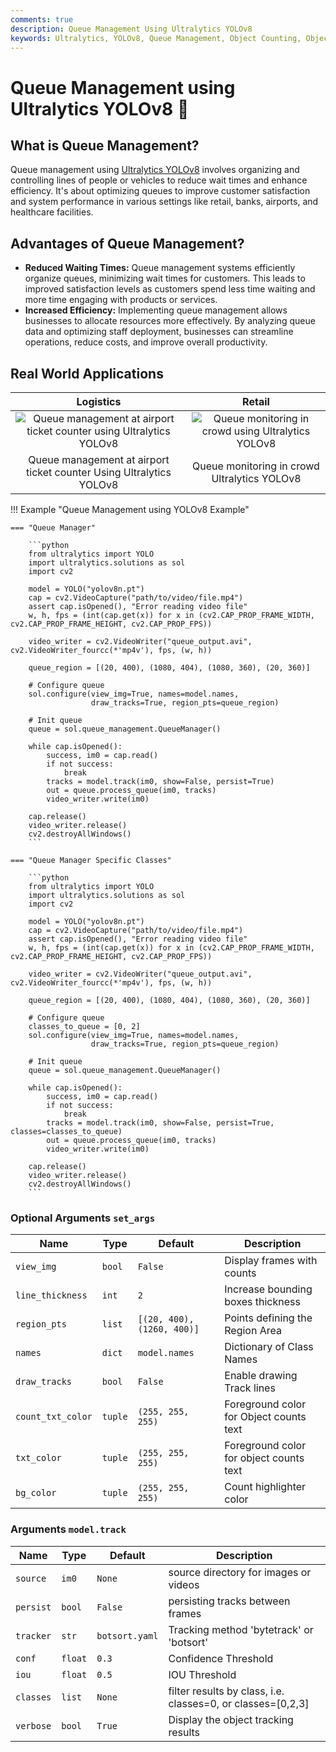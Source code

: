 ```yaml
---
comments: true
description: Queue Management Using Ultralytics YOLOv8
keywords: Ultralytics, YOLOv8, Queue Management, Object Counting, Object Tracking, Object Detection, Notebook, IPython Kernel, CLI, Python SDK
---
```


# Queue Management using Ultralytics YOLOv8 🚀

## What is Queue Management?

Queue management using [Ultralytics YOLOv8](https://github.com/ultralytics/ultralytics/) involves organizing and controlling lines of people or vehicles to reduce wait times and enhance efficiency. It's about optimizing queues to improve customer satisfaction and system performance in various settings like retail, banks, airports, and healthcare facilities.

## Advantages of Queue Management?

- **Reduced Waiting Times:** Queue management systems efficiently organize queues, minimizing wait times for customers. This leads to improved satisfaction levels as customers spend less time waiting and more time engaging with products or services.
- **Increased Efficiency:** Implementing queue management allows businesses to allocate resources more effectively. By analyzing queue data and optimizing staff deployment, businesses can streamline operations, reduce costs, and improve overall productivity.

## Real World Applications

|                                                                                  Logistics                                                                                  |                                                                           Retail                                                                           |
|:---------------------------------------------------------------------------------------------------------------------------------------------------------------------------:|:----------------------------------------------------------------------------------------------------------------------------------------------------------:|
| ![Queue management at airport ticket counter using Ultralytics YOLOv8](https://github.com/RizwanMunawar/RizwanMunawar/assets/62513924/10487e76-bf60-4a9c-a0f3-5a75a05fa7a3) | ![Queue monitoring in crowd using Ultralytics YOLOv8](https://github.com/RizwanMunawar/RizwanMunawar/assets/62513924/dcc6d2ca-5576-434d-83c6-e57fe07bc693) |
|                                                     Queue management at airport ticket counter Using Ultralytics YOLOv8                                                     |                                                        Queue monitoring in crowd Ultralytics YOLOv8                                                        |

!!! Example "Queue Management using YOLOv8 Example"

    === "Queue Manager"

        ```python
        from ultralytics import YOLO
        import ultralytics.solutions as sol
        import cv2
        
        model = YOLO("yolov8n.pt")
        cap = cv2.VideoCapture("path/to/video/file.mp4")
        assert cap.isOpened(), "Error reading video file"
        w, h, fps = (int(cap.get(x)) for x in (cv2.CAP_PROP_FRAME_WIDTH, cv2.CAP_PROP_FRAME_HEIGHT, cv2.CAP_PROP_FPS))
        
        video_writer = cv2.VideoWriter("queue_output.avi", cv2.VideoWriter_fourcc(*'mp4v'), fps, (w, h))
        
        queue_region = [(20, 400), (1080, 404), (1080, 360), (20, 360)]
        
        # Configure queue
        sol.configure(view_img=True, names=model.names, 
                      draw_tracks=True, region_pts=queue_region)
        
        # Init queue
        queue = sol.queue_management.QueueManager()
        
        while cap.isOpened():
            success, im0 = cap.read()
            if not success:
                break
            tracks = model.track(im0, show=False, persist=True)
            out = queue.process_queue(im0, tracks)
            video_writer.write(im0)
        
        cap.release()
        video_writer.release()
        cv2.destroyAllWindows()
        ```

    === "Queue Manager Specific Classes"

        ```python
        from ultralytics import YOLO
        import ultralytics.solutions as sol
        import cv2
        
        model = YOLO("yolov8n.pt")
        cap = cv2.VideoCapture("path/to/video/file.mp4")
        assert cap.isOpened(), "Error reading video file"
        w, h, fps = (int(cap.get(x)) for x in (cv2.CAP_PROP_FRAME_WIDTH, cv2.CAP_PROP_FRAME_HEIGHT, cv2.CAP_PROP_FPS))
        
        video_writer = cv2.VideoWriter("queue_output.avi", cv2.VideoWriter_fourcc(*'mp4v'), fps, (w, h))
        
        queue_region = [(20, 400), (1080, 404), (1080, 360), (20, 360)]
        
        # Configure queue
        classes_to_queue = [0, 2]
        sol.configure(view_img=True, names=model.names,
                      draw_tracks=True, region_pts=queue_region)
        
        # Init queue
        queue = sol.queue_management.QueueManager()
        
        while cap.isOpened():
            success, im0 = cap.read()
            if not success:
                break
            tracks = model.track(im0, show=False, persist=True, classes=classes_to_queue)
            out = queue.process_queue(im0, tracks)
            video_writer.write(im0)
        
        cap.release()
        video_writer.release()
        cv2.destroyAllWindows()
        ```

### Optional Arguments `set_args`

| Name              | Type    | Default                    | Description                             |
|-------------------|---------|----------------------------|-----------------------------------------|
| `view_img`        | `bool`  | `False`                    | Display frames with counts              |
| `line_thickness`  | `int`   | `2`                        | Increase bounding boxes thickness       |
| `region_pts`      | `list`  | `[(20, 400), (1260, 400)]` | Points defining the Region Area         |
| `names`           | `dict`  | `model.names`              | Dictionary of Class Names               |
| `draw_tracks`     | `bool`  | `False`                    | Enable drawing Track lines              |
| `count_txt_color` | `tuple` | `(255, 255, 255)`          | Foreground color for Object counts text |
| `txt_color`       | `tuple` | `(255, 255, 255)`          | Foreground color for object counts text |
| `bg_color`        | `tuple` | `(255, 255, 255)`          | Count highlighter color                 |

### Arguments `model.track`

| Name      | Type    | Default        | Description                                                 |
|-----------|---------|----------------|-------------------------------------------------------------|
| `source`  | `im0`   | `None`         | source directory for images or videos                       |
| `persist` | `bool`  | `False`        | persisting tracks between frames                            |
| `tracker` | `str`   | `botsort.yaml` | Tracking method 'bytetrack' or 'botsort'                    |
| `conf`    | `float` | `0.3`          | Confidence Threshold                                        |
| `iou`     | `float` | `0.5`          | IOU Threshold                                               |
| `classes` | `list`  | `None`         | filter results by class, i.e. classes=0, or classes=[0,2,3] |
| `verbose` | `bool`  | `True`         | Display the object tracking results                         |

